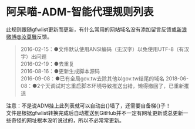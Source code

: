 # 阿呆喵-ADM-智能代理规则列表
此规则跟随gfwlist更新而更新，有什么常用的网站域名没有添加留言反馈或[新浪微博@汝莫舞](http://weibo.com/emcupid/)反馈。
>2016-02-15：●文件默认使用ANSI编码（无汉字）以免使用UTF-8（有汉字）出问题  
>2016-02-19：●去重复  
>2016-08-16：●更新生成脚本源码  
>2016-09-08：●已有全局gov.tw去除其他以gov.tw结尾的域名
>2018-06-08：●2个天调试时忘重启脚本环境导致推送出错，懒得撤回了，已重新推送

注意：不是说ADM挂上此列表就可以自动出{}墙了，还需要自备梯{}子！  
文件是根据gfwlist转换完成后自动推送到GitHub并不一定有网址更新或总更新一些奇怪的网址根本没听说过的，所以不必常常更新。